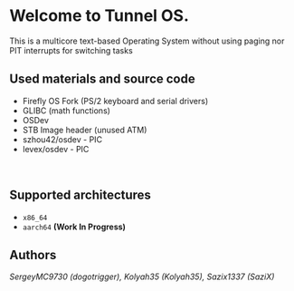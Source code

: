 # Welcome to Tunnel OS.
This is a multicore text-based Operating System without using paging nor PIT interrupts for switching tasks
<br>

**Used materials and source code**
-
- Firefly OS Fork (PS/2 keyboard and serial drivers)
- GLIBC (math functions)
- OSDev
- STB Image header (unused ATM)
- szhou42/osdev - PIC
- levex/osdev - PIC
<br>

**Supported architectures**
-
- `x86_64`
- `aarch64` **(Work In Progress)**

**Authors**<br>
-
*SergeyMC9730 (dogotrigger), Kolyah35 (Kolyah35), Sazix1337 (SaziX)*
